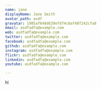 ```yaml
---
name: jane
displayName: Jane Smith
avatar_path: asdf
gravatar: 1985af848d639efd74c6af48f242cfa8
email: asdfadfa@example.com
web: asdfadfa@example.com
twitter: asdfadfa@example.com
facebook: asdfadfa@example.com
github: asdfadfa@example.com
instagram: asdfadfa@example.com
flickr: asdfadfa@example.com
linkedin: asdfadfa@example.com
youtube: asdfadfa@example.com

---
```

<p>hi</p>

